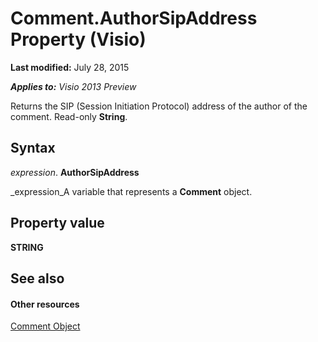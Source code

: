 
# Comment.AuthorSipAddress Property (Visio)

 **Last modified:** July 28, 2015

 _**Applies to:** Visio 2013 Preview_

Returns the SIP (Session Initiation Protocol) address of the author of the comment. Read-only  **String**.


## Syntax

 _expression_. **AuthorSipAddress**

 _expression_A variable that represents a  **Comment** object.


## Property value

 **STRING**


## See also


#### Other resources


 [Comment Object](f028cc03-0ef1-8017-a936-d30d45211864.md)
